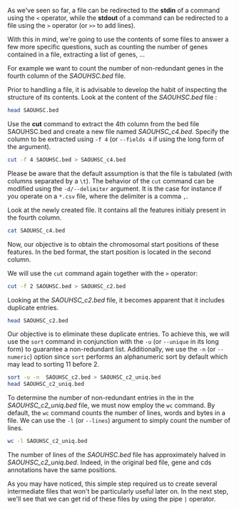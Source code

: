 <script>
import Execute from "components/Execute.svelte";
</script>

As we've seen so far, a file can be redirected to the **stdin** of a command using the `<` operator, while the **stdout** of a command can be redirected to a file using the `>` operator (or `>>` to add lines).

With this in mind, we're going to use the contents of some files to answer a few more specific questions, such as counting the number of genes contained in a file, extracting a list of genes, ...

For example we want to count the number of non-redundant genes in the fourth column of the *SAOUHSC.bed* file. 

Prior to handling a file, it is advisable to develop the habit of inspecting the structure of its contents. Look at the content of the *SAOUHSC.bed* file :

```bash
head SAOUHSC.bed
```

Use the **cut** command to extract the 4th column from the bed file SAOUHSC.bed and create a new file named *SAOUHSC_c4.bed*. Specify the column to be extracted using `-f 4` (or `--fields 4` if using the long form of the argument).  

```bash
cut -f 4 SAOUHSC.bed > SAOUHSC_c4.bed
```

Please be aware that the default assumption is that the file is tabulated (with columns separated by a `\t`). The behavior of the `cut` command can be modified using the `-d/--delimiter` argument. It is the case for instance if you operate on a `*.csv` file, where the delimiter is a comma `,`.

Look at the newly created file. It contains all the features initialy present in the fourth column.

```bash
cat SAOUHSC_c4.bed
```

Now, our objective is to obtain the chromosomal start positions of these features. In the bed format, the start position is located in the second column.

We will use the `cut` command again together with the `>` operator:

```bash
cut -f 2 SAOUHSC.bed > SAOUHSC_c2.bed
```

Looking at the *SAOUHSC_c2.bed* file, it becomes apparent that it includes duplicate entries.

```bash
head SAOUHSC_c2.bed
```

Our objective is to eliminate these duplicate entries. To achieve this, we will use the `sort` command in conjunction with the `-u` (or `--unique` in its long form) to guarantee a non-redundant list. Additionally, we use the `-n` (or `--numeric`) option since `sort` performs an alphanumeric sort by default which may lead to sorting 11 before 2.

```bash
sort -u -n  SAOUHSC_c2.bed > SAOUHSC_c2_uniq.bed
head SAOUHSC_c2_uniq.bed
```

To determine the number of non-redundant entries in the in the *SAOUHSC_c2_uniq.bed* file, we must now employ the `wc` command. By default, the `wc` command counts the number of lines, words and bytes in a file. We can use the `-l` (or `--lines`) argument to simply count the number of lines.

```bash
wc -l SAOUHSC_c2_uniq.bed
```

The number of lines of the *SAOUHSC.bed* file  has approximately halved in *SAOUHSC_c2_uniq.bed*. Indeed, in the original bed file, gene and cds annotations have the same positions.

As you may have noticed, this simple step required us to create several intermediate files that won't be particularly useful later on. In the next step, we'll see that we can get rid of these files by using the pipe `|` operator.
